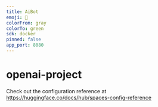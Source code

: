 ```yaml
---
title: AiBot
emoji: 🏃
colorFrom: gray
colorTo: green
sdk: docker
pinned: false
app_port: 8080
---
```


# openai-project

Check out the configuration reference at https://huggingface.co/docs/hub/spaces-config-reference
